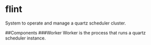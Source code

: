 flint
=====

System to operate and manage a quartz scheduler cluster.

##Components
###Worker
Worker is the process that runs a quartz scheduler instance.

